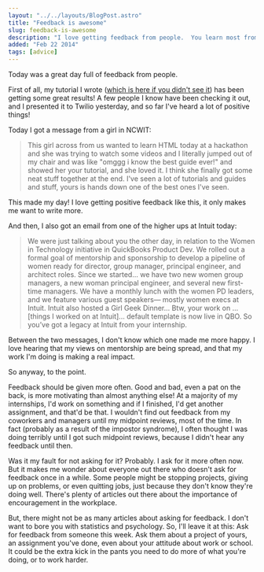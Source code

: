 ```yaml
---
layout: "../../layouts/BlogPost.astro"
title: "Feedback is awesome"
slug: feedback-is-awesome
description: "I love getting feedback from people.  You learn most from it."
added: "Feb 22 2014"
tags: [advice]
---
```


Today was a great day full of feedback from people.

First of all, my tutorial I wrote ([which is here if you didn't see it](http://cassidoo.github.io/html/css/tutorial/2014/02/10/html-css-tutorial.html)) has been getting some great results!
A few people I know have been checking it out, and I presented it to Twilio yesterday, and so far I've heard a lot of positive things!

Today I got a message from a girl in NCWIT:

> This girl across from us wanted to learn HTML today at a hackathon and she was trying to watch some videos and I literally jumped out of my chair and was like "omggg i know the best guide ever!" and showed her your tutorial, and she loved it. I think she finally got some neat stuff together at the end.
> I've seen a lot of tutorials and guides and stuff, yours is hands down one of the best ones I've seen.

This made my day!  I love getting positive feedback like this, it only makes me want to write more.

And then, I also got an email from one of the higher ups at Intuit today:

> We were just talking about you the other day, in relation to the Women in Technology initiative in QuickBooks Product Dev. We rolled out a formal goal of mentorship and sponsorship to develop a pipeline of women ready for director, group manager, principal engineer, and architect roles. Since we started... we have two new women group managers, a new woman principal engineer, and several new first-time managers. We have a monthly lunch with the women PD leaders, and we feature various guest speakers— mostly women execs at Intuit. Intuit also hosted a Girl Geek Dinner...
> Btw, your work on ...[things I worked on at Intuit]... default template is now live in QBO. So you’ve got a legacy at Intuit from your internship.

Between the two messages, I don't know which one made me more happy.  I love hearing that my views on mentorship are being spread, and that my work I'm doing is making a real impact.

So anyway, to the point.

Feedback should be given more often.  Good and bad, even a pat on the back, is more motivating than almost anything else!  At a majority of my internships, I'd work on something and if I finished, I'd get another assignment, and that'd be that.
I wouldn't find out feedback from my coworkers and managers until my midpoint reviews, most of the time.
In fact (probably as a result of the impostor syndrome), I often thought I was doing terribly until I got such midpoint reviews, because I didn't hear any feedback until then.

Was it my fault for not asking for it?  Probably.  I ask for it more often now.  But it makes me wonder about everyone out there who doesn't ask for feedback once in a while.
Some people might be stopping projects, giving up on problems, or even quitting jobs, just because they don't know they're doing well.  There's plenty of articles out there about the importance of encouragement in the workplace.

But, there might not be as many articles about asking for feedback.  I don't want to bore you with statistics and psychology.  So, I'll leave it at this: Ask for feedback from someone this week.
Ask them about a project of yours, an assignment you've done, even about your attitude about work or school.  It could be the extra kick in the pants you need to do more of what you're doing, or to work harder.
